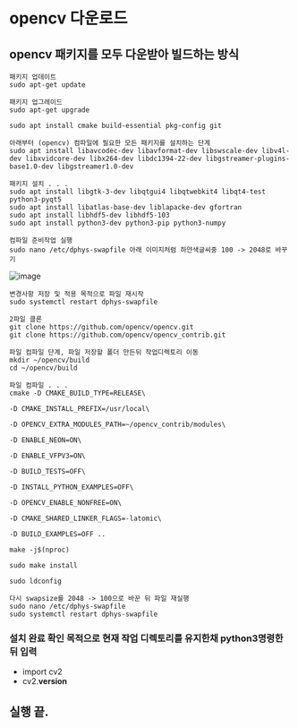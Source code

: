 # opencv 다운로드


## opencv 패키지를 모두 다운받아 빌드하는 방식
```
패키지 업데이트
sudo apt-get update

패키지 업그레이드
sudo apt-get upgrade
```
```
sudo apt install cmake build-essential pkg-config git
```
```
아래부터 (opencv) 컴파일에 필요한 모든 패키지를 설치하는 단계
sudo apt install libavcodec-dev libavformat-dev libswscale-dev libv4l-dev libxvidcore-dev libx264-dev libdc1394-22-dev libgstreamer-plugins-base1.0-dev libgstreamer1.0-dev
```
```
패키지 설치 . . .
sudo apt install libgtk-3-dev libqtgui4 libqtwebkit4 libqt4-test python3-pyqt5
sudo apt install libatlas-base-dev liblapacke-dev gfortran
sudo apt install libhdf5-dev libhdf5-103
sudo apt install python3-dev python3-pip python3-numpy
```

```
컴파일 준비작업 실행
sudo nano /etc/dphys-swapfile 아래 이미지처럼 하얀색글씨중 100 -> 2048로 바꾸기
```
![image](https://user-images.githubusercontent.com/92916839/168038883-c0b87fd4-de3c-4128-b4ba-9e14c68607bb.png)
```
변경사항 저장 및 적용 목적으로 파일 재시작
sudo systemctl restart dphys-swapfile
```
```
2파일 클론
git clone https://github.com/opencv/opencv.git
git clone https://github.com/opencv/opencv_contrib.git 
```

```
파일 컴파일 단계, 파일 저장할 폴더 만든뒤 작업디렉토리 이동
mkdir ~/opencv/build
cd ~/opencv/build
```

```
파일 컴파일 . . .
cmake -D CMAKE_BUILD_TYPE=RELEASE\

-D CMAKE_INSTALL_PREFIX=/usr/local\

-D OPENCV_EXTRA_MODULES_PATH=~/opencv_contrib/modules\

-D ENABLE_NEON=ON\

-D ENABLE_VFPV3=ON\

-D BUILD_TESTS=OFF\

-D INSTALL_PYTHON_EXAMPLES=OFF\

-D OPENCV_ENABLE_NONFREE=ON\

-D CMAKE_SHARED_LINKER_FLAGS=-latomic\

-D BUILD_EXAMPLES=OFF ..

```

```
make -j$(nproc) 

sudo make install

sudo ldconfig
```
```
다시 swapsize를 2048 -> 100으로 바꾼 뒤 파일 재실행
sudo nano /etc/dphys-swapfile
sudo systemctl restart dphys-swapfile
```
### 설치 완료 확인 목적으로 현재 작업 디렉토리를 유지한채 python3명령한뒤 입력
  * import cv2
  * cv2.__version__
## 실행 끝. 
